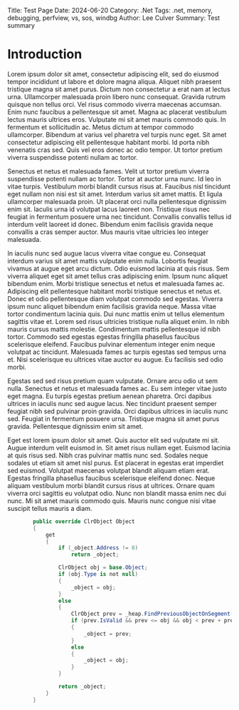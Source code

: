Title:  Test Page
Date: 2024-06-20
Category:  .Net
Tags: .net, memory, debugging, perfview, vs, sos, windbg
Author: Lee Culver
Summary:  Test summary

# Introduction

Lorem ipsum dolor sit amet, consectetur adipiscing elit, sed do eiusmod tempor incididunt ut labore et dolore magna aliqua. Aliquet nibh praesent tristique magna sit amet purus. Dictum non consectetur a erat nam at lectus urna. Ullamcorper malesuada proin libero nunc consequat. Gravida rutrum quisque non tellus orci. Vel risus commodo viverra maecenas accumsan. Enim nunc faucibus a pellentesque sit amet. Magna ac placerat vestibulum lectus mauris ultrices eros. Vulputate mi sit amet mauris commodo quis. In fermentum et sollicitudin ac. Metus dictum at tempor commodo ullamcorper. Bibendum at varius vel pharetra vel turpis nunc eget. Sit amet consectetur adipiscing elit pellentesque habitant morbi. Id porta nibh venenatis cras sed. Quis vel eros donec ac odio tempor. Ut tortor pretium viverra suspendisse potenti nullam ac tortor.

Senectus et netus et malesuada fames. Velit ut tortor pretium viverra suspendisse potenti nullam ac tortor. Tortor at auctor urna nunc. Id leo in vitae turpis. Vestibulum morbi blandit cursus risus at. Faucibus nisl tincidunt eget nullam non nisi est sit amet. Interdum varius sit amet mattis. Et ligula ullamcorper malesuada proin. Ut placerat orci nulla pellentesque dignissim enim sit. Iaculis urna id volutpat lacus laoreet non. Tristique risus nec feugiat in fermentum posuere urna nec tincidunt. Convallis convallis tellus id interdum velit laoreet id donec. Bibendum enim facilisis gravida neque convallis a cras semper auctor. Mus mauris vitae ultricies leo integer malesuada.

In iaculis nunc sed augue lacus viverra vitae congue eu. Consequat interdum varius sit amet mattis vulputate enim nulla. Lobortis feugiat vivamus at augue eget arcu dictum. Odio euismod lacinia at quis risus. Sem viverra aliquet eget sit amet tellus cras adipiscing enim. Ipsum nunc aliquet bibendum enim. Morbi tristique senectus et netus et malesuada fames ac. Adipiscing elit pellentesque habitant morbi tristique senectus et netus et. Donec et odio pellentesque diam volutpat commodo sed egestas. Viverra ipsum nunc aliquet bibendum enim facilisis gravida neque. Massa vitae tortor condimentum lacinia quis. Dui nunc mattis enim ut tellus elementum sagittis vitae et. Lorem sed risus ultricies tristique nulla aliquet enim. In nibh mauris cursus mattis molestie. Condimentum mattis pellentesque id nibh tortor. Commodo sed egestas egestas fringilla phasellus faucibus scelerisque eleifend. Faucibus pulvinar elementum integer enim neque volutpat ac tincidunt. Malesuada fames ac turpis egestas sed tempus urna et. Nisi scelerisque eu ultrices vitae auctor eu augue. Eu facilisis sed odio morbi.

Egestas sed sed risus pretium quam vulputate. Ornare arcu odio ut sem nulla. Senectus et netus et malesuada fames ac. Eu sem integer vitae justo eget magna. Eu turpis egestas pretium aenean pharetra. Orci dapibus ultrices in iaculis nunc sed augue lacus. Nec tincidunt praesent semper feugiat nibh sed pulvinar proin gravida. Orci dapibus ultrices in iaculis nunc sed. Feugiat in fermentum posuere urna. Tristique magna sit amet purus gravida. Pellentesque dignissim enim sit amet.

Eget est lorem ipsum dolor sit amet. Quis auctor elit sed vulputate mi sit. Augue interdum velit euismod in. Sit amet risus nullam eget. Euismod lacinia at quis risus sed. Nibh cras pulvinar mattis nunc sed. Sodales neque sodales ut etiam sit amet nisl purus. Est placerat in egestas erat imperdiet sed euismod. Volutpat maecenas volutpat blandit aliquam etiam erat. Egestas fringilla phasellus faucibus scelerisque eleifend donec. Neque aliquam vestibulum morbi blandit cursus risus at ultrices. Ornare quam viverra orci sagittis eu volutpat odio. Nunc non blandit massa enim nec dui nunc. Mi sit amet mauris commodo quis. Mauris nunc congue nisi vitae suscipit tellus mauris a diam.


``` C#
        public override ClrObject Object
        {
            get
            {
                if (_object.Address != 0)
                    return _object;

                ClrObject obj = base.Object;
                if (obj.Type is not null)
                {
                    _object = obj;
                }
                else
                {
                    ClrObject prev = _heap.FindPreviousObjectOnSegment(obj);
                    if (prev.IsValid && prev <= obj && obj < prev + prev.Size)
                    {
                        _object = prev;
                    }
                    else
                    {
                        _object = obj;
                    }
                }

                return _object;
            }
        }
```
